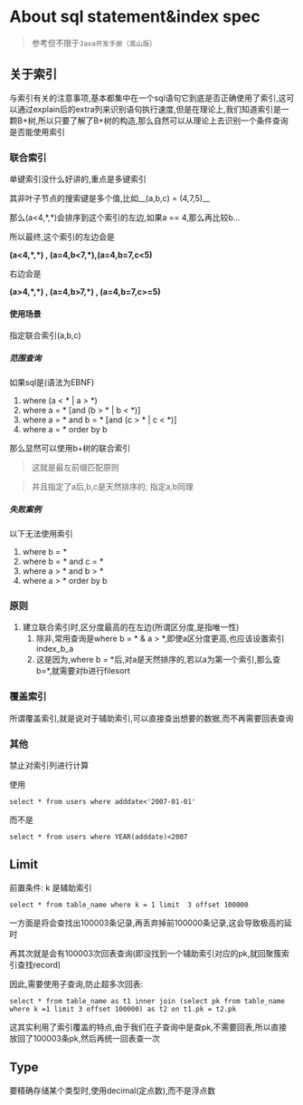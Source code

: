 # About sql statement&index spec

> 参考但不限于`Java开发手册（嵩山版）`

## 关于索引

与索引有关的注意事项,基本都集中在一个sql语句它到底是否正确使用了索引,这可以通过explain后的extra列来识别语句执行速度,但是在理论上,我们知道索引是一颗B+树,所以只要了解了B+树的构造,那么自然可以从理论上去识别一个条件查询是否能使用索引

### 联合索引

单键索引没什么好讲的,重点是多键索引

其非叶子节点的搜索键是多个值,比如__(a,b,c) = (4,7,5)__

那么(a<4,\*,\*)会排序到这个索引的左边,如果a == 4,那么再比较b...

所以最终,这个索引的左边会是

__(a<4,\*,\*) , (a=4,b<7,\*),(a=4,b=7,c<5)__

右边会是

__(a>4,\*,\*) , (a=4,b>7,\*) , (a=4,b=7,c>=5)__

#### 使用场景

指定联合索引(a,b,c)

##### 范围查询

如果sql是(语法为EBNF) 

1. where (a < \* | a > \*)
2. where a = * [and (b > * | b < *)]
3. where a = * and b = * [and (c > \* | c < \*)]
4. where a = * order by b

那么显然可以使用b+树的联合索引

> 这就是最左前缀匹配原则

> 并且指定了a后,b,c是天然排序的; 指定a,b同理

##### 失败案例

以下无法使用索引

1. where b = *
2. where b = * and c = *
3. where a > * and b > *
4. where a > * order by b

### 原则

1. 建立联合索引时,区分度最高的在左边(所谓区分度,是指唯一性)
   1. 除非,常用查询是where b = * & a > *,即使a区分度更高,也应该设置索引index_b_a
   2. 这是因为,where b = \*后,对a是天然排序的,若以a为第一个索引,那么查b=\*,就需要对b进行filesort

### 覆盖索引

所谓覆盖索引,就是说对于辅助索引,可以直接查出想要的数据,而不再需要回表查询

### 其他

禁止对索引列进行计算

使用

 `select * from users where adddate<'2007-01-01'`

而不是

`select * from users where YEAR(adddate)<2007`

## Limit

前置条件: k 是辅助索引

`select * from table_name where k = 1 limit  3 offset 100000`

一方面是将会查找出100003条记录,再丢弃掉前100000条记录,这会导致极高的延时

再其次就是会有100003次回表查询(即没找到一个辅助索引对应的pk,就回聚簇索引查找record)

因此,需要使用子查询,防止超多次回表:

`select * from table_name as t1 inner join (select pk from table_name where k =1 limit 3 offset 100000) as t2 on t1.pk = t2.pk `

这其实利用了索引覆盖的特点,由于我们在子查询中是查pk,不需要回表,所以直接放回了100003条pk,然后再统一回表查一次

## Type

要精确存储某个类型时,使用decimal(定点数),而不是浮点数

